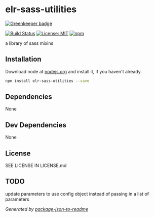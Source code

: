 # elr-sass-utilities

[![Greenkeeper badge](https://badges.greenkeeper.io/Beth3346/elr-sass-utilities.svg)](https://greenkeeper.io/)

[![Build Status](https://travis-ci.org/Beth3346/elr-sass-utilities.svg?branch=master)](https://travis-ci.org/Beth3346/elr-sass-utilities)
[![License: MIT](https://img.shields.io/badge/License-MIT-yellow.svg)](https://opensource.org/licenses/MIT)
[![npm](https://img.shields.io/npm/dm/elr-sass-utilities.svg?style=flat)]()

a library of sass mixins

## Installation

Download node at [nodejs.org](http://nodejs.org) and install it, if you haven't already.

```sh
npm install elr-sass-utilities --save
```



## Dependencies

None

## Dev Dependencies


None

## License

SEE LICENSE IN LICENSE.md

## TODO

update parameters to use config object instead of passing in a list of parameters

_Generated by [package-json-to-readme](https://github.com/zeke/package-json-to-readme)_
